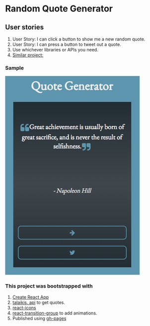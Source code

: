 # Random Quote Generator

## User stories
1. User Story: I can click a button to show me a new random quote.
2. User Story: I can press a button to tweet out a quote.
3. Use whichever libraries or APIs you need.
4. [Similar project:](https://codepen.io/FreeCodeCamp/full/ONjoLe/.)

### Sample
![quote generator sample](https://github.com/sergrdz7/random-quote-react/blob/master/quote.png?raw=true)

### This project was bootstrapped with
1. [Create React App](https://github.com/facebookincubator/create-react-app)
2. [talaikis. api](https://talaikis.com/random_quotes_api/) to get quotes.
3. [react-icons](https://www.npmjs.com/package/react-icons)
4. [react-transition-group](https://www.npmjs.com/package/react-transition-group) to add animations.
5. Published using [gh-pages](https://pages.github.com/)
